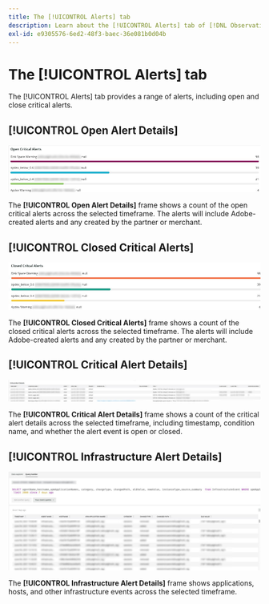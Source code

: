 ```yaml
---
title: The [!UICONTROL Alerts] tab
description: Learn about the [!UICONTROL Alerts] tab of [!DNL Observation for Adobe Commerce].
exl-id: e9305576-6ed2-48f3-baec-36e081b0d04b
---
```

# The [!UICONTROL Alerts] tab

The [!UICONTROL Alerts] tab provides a range of alerts, including open and close critical alerts.

## [!UICONTROL Open Alert Details]

![Open Critical Alerts](../../assets/tools/observation-for-adobe-commerce/alerts-tab-1.jpg)

The **[!UICONTROL Open Alert Details]** frame shows a count of the open critical alerts across the selected timeframe. The alerts will include Adobe-created alerts and any created by the partner or merchant.

## [!UICONTROL Closed Critical Alerts]

![Closed Critical Alerts](../../assets/tools/observation-for-adobe-commerce/alerts-tab-2.jpg)

The **[!UICONTROL Closed Critical Alerts]** frame shows a count of the closed critical alerts across the selected timeframe. The alerts will include Adobe-created alerts and any created by the partner or merchant.

## [!UICONTROL Critical Alert Details]

![Critical Alert Details](../../assets/tools/observation-for-adobe-commerce/alerts-tab-3.jpg)

The **[!UICONTROL Critical Alert Details]** frame shows a count of the critical alert details across the selected timeframe, including timestamp, condition name, and whether the alert event is open or closed.

## [!UICONTROL Infrastructure Alert Details]

![Infrastructure Alert Details](../../assets/tools/observation-for-adobe-commerce/alerts-tab-4.jpg)

The **[!UICONTROL Infrastructure Alert Details]** frame shows applications, hosts, and other infrastructure events across the selected timeframe.

